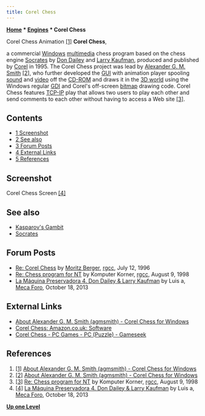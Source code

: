 ```yaml
---
title: Corel Chess
---
```

**[Home](Home "Home") * [Engines](Engines "Engines") * Corel Chess**

[](http://web.ncf.ca/au829/resume.html) Corel Chess Animation <a id="cite-note-1" href="#cite-ref-1">[1]</a>
**Corel Chess**,

a commercial [Windows](Windows "Windows") [multimedia](https://en.wikipedia.org/wiki/Multimedia) chess program based on the chess engine [Socrates](Socrates "Socrates") by [Don Dailey](Don_Dailey "Don Dailey") and [Larry Kaufman](Larry_Kaufman "Larry Kaufman"), produced and published by [Corel](https://en.wikipedia.org/wiki/Corel) in 1995. The Corel Chess project was lead by [Alexander G. M. Smith](index.php?title=Alexander_G._M._Smith&action=edit&redlink=1 "Alexander G. M. Smith (page does not exist)") <a id="cite-note-2" href="#cite-ref-2">[2]</a>, who further developed the [GUI](GUI "GUI") with animation player spooling [sound](https://en.wikipedia.org/wiki/Sound) and [video](https://en.wikipedia.org/wiki/Video) off the [CD-ROM](https://en.wikipedia.org/wiki/CD-ROM) and draws it in the [3D world](3D_Graphics_Board "3D Graphics Board") using the Windows regular [GDI](https://en.wikipedia.org/wiki/Graphics_Device_Interface) and Corel's off-screen [bitmap](https://en.wikipedia.org/wiki/Bitmap) drawing code. Corel Chess features [TCP-IP](https://en.wikipedia.org/wiki/Internet_protocol_suite) play that allows two users to play each other and send comments to each other without having to access a Web site <a id="cite-note-3" href="#cite-ref-3">[3]</a>.

## Contents

- [1 Screenshot](#screenshot)
- [2 See also](#see-also)
- [3 Forum Posts](#forum-posts)
- [4 External Links](#external-links)
- [5 References](#references)

## Screenshot

[](http://www.foro.meca-web.es/viewtopic.php?f=9&t=72&start=30#p3105)
Corel Chess Screen <a id="cite-note-4" href="#cite-ref-4">[4]</a>

## See also

- [Kasparov's Gambit](Kasparov%27s_Gambit "Kasparov's Gambit")
- [Socrates](Socrates "Socrates")

## Forum Posts

- [Re: Corel Chess](https://groups.google.com/d/msg/rec.games.chess.computer/JmbsQqobw90/zF9a-oTZoxkJ) by [Moritz Berger](Moritz_Berger "Moritz Berger"), [rgcc](Computer_Chess_Forums "Computer Chess Forums"), July 12, 1996
- [Re: Chess program for NT](https://groups.google.com/d/msg/rec.games.chess.computer/eWPoD-TuEdY/CaPKBWiDXcUJ) by Komputer Korner, [rgcc](Computer_Chess_Forums "Computer Chess Forums"), August 9, 1998
- [La Máquina Preservadora 4. Don Dailey & Larry Kaufman](http://www.foro.meca-web.es/viewtopic.php?f=9&t=72&start=30#p3105) by Luis a, [Meca Foro](Computer_Chess_Forums "Computer Chess Forums"), October 18, 2013

## External Links

- [About Alexander G. M. Smith (agmsmith) - Corel Chess for Windows](http://web.ncf.ca/au829/resume.html)
- [Corel Chess: Amazon.co.uk: Software](http://www.amazon.co.uk/Focus-Multimedia-Ltd-5031366012425-Corel/dp/B00004YKBI)
- [Corel Chess - PC Games - PC (Puzzle) - Gameseek](http://www.gameseek.co.uk/pd/PC1up29qx0ehuy1n34/)

## References

1. <a id="cite-ref-1" href="#cite-note-1">[1]</a> [About Alexander G. M. Smith (agmsmith) - Corel Chess for Windows](http://web.ncf.ca/au829/resume.html)
1. <a id="cite-ref-2" href="#cite-note-2">[2]</a> [About Alexander G. M. Smith (agmsmith) - Corel Chess for Windows](http://web.ncf.ca/au829/resume.html)
1. <a id="cite-ref-3" href="#cite-note-3">[3]</a> [Re: Chess program for NT](http://groups.google.com/group/rec.games.chess.computer/msg/c55d836805caa309) by Komputer Korner, [rgcc](Computer_Chess_Forums "Computer Chess Forums"), August 9, 1998
1. <a id="cite-ref-4" href="#cite-note-4">[4]</a> [La Máquina Preservadora 4. Don Dailey & Larry Kaufman](http://www.foro.meca-web.es/viewtopic.php?f=9&t=72&start=30#p3105) by Luis a, [Meca Foro](Computer_Chess_Forums "Computer Chess Forums"), October 18, 2013

**[Up one Level](Engines "Engines")**

